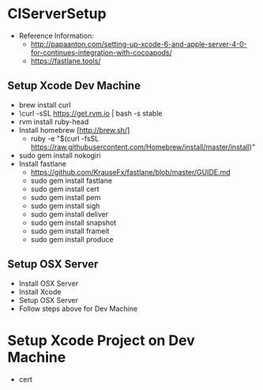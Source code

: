 # CIServerSetup

* Reference Information:
  * http://papaanton.com/setting-up-xcode-6-and-apple-server-4-0-for-continues-integration-with-cocoapods/
  * https://fastlane.tools/

## Setup Xcode Dev Machine
- brew install curl
- \curl -sSL https://get.rvm.io | bash -s stable
- rvm install ruby-head
- Install homebrew [http://brew.sh/]
  - ruby -e "$(curl -fsSL https://raw.githubusercontent.com/Homebrew/install/master/install)"
- sudo gem install nokogiri
- Install fastlane
  - https://github.com/KrauseFx/fastlane/blob/master/GUIDE.md
  - sudo gem install fastlane
  - sudo gem install cert
  - sudo gem install pem
  - sudo gem install sigh
  - sudo gem install deliver
  - sudo gem install snapshot
  - sudo gem install frameit
  - sudo gem install produce

## Setup OSX Server
- Install OSX Server
- Install Xcode
- Setup OSX Server
- Follow steps above for Dev Machine

# Setup Xcode Project on Dev Machine
- cert

